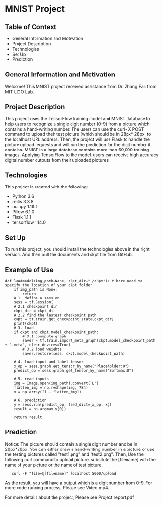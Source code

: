 # **MNIST Project**


## Table of Context
  * General Information and Motivation
  * Project Description
  * Technologies
  * Set Up
  * Prediction
    
## General Information and Motivation
Welcome! This MNIST project received assistance from Dr. Zhang Fan from MIT LIGO Lab.

## Project Description
This project uses the TensorFlow training model and MNIST database to help users to recognize a single digit number (0-9) from a picture which contains a hand-writing number. The users can use the curl- X POST command to upload their test picture (which should be in 28px* 28px) to the localhost URL address. Then, the project will use Flask to handle the picture upload requests and will run the prediction for the digit number it contains. MNIST is a large database contains more than 60,000 training images. Applying TensorFlow to the model, users can receive high accuracy digital number outputs from their uploaded pictures. 


## Technologies
This project is created with the following: 
* Python               3.6  
* redis                3.3.8  
* numpy                1.16.5   
* Pillow               6.1.0  
* Flask                1.1.1  
* tensorflow           1.14.0 

## Set Up
To run this project, you should install the technologies above in the right version. And then pull the documents and ckpt file from GitHub. 

## Example of Use
    def loadmodel(img_path=None, ckpt_dir="./ckpt"): # here need to specify the location of your ckpt folder
        if img_path is None:
            return 
        # 1. define a session
        sess = tf.Session()
        # 2.1 checkpoint dir
        ckpt_dir = ckpt_dir
        # 2.2 find the lastest checkpoint path
        ckpt = tf.train.get_checkpoint_state(ckpt_dir)  
        print(ckpt)
        # 3. load
        if ckpt and ckpt.model_checkpoint_path:
            # 3.1 coumpute graph
            saver = tf.train.import_meta_graph(ckpt.model_checkpoint_path + ".meta", clear_devices=True)
            # 3.2 load weights
            saver.restore(sess, ckpt.model_checkpoint_path) 

        # 4. load input and label tensor
        x_op = sess.graph.get_tensor_by_name("Placeholder:0")
        predict_op = sess.graph.get_tensor_by_name("Softmax:0")

        # 5. read inputs
        img = Image.open(img_path).convert('L')     
        flatten_img = np.reshape(img, 784)
        x = np.array([1 - flatten_img])

        # 6. prediction
        y = sess.run(predict_op, feed_dict={x_op: x})
        result = np.argmax(y[0])
        
        return result



## Prediction 
Notice: The picture should contain a single digit number and be in 28px*28px. You can either draw a hand-writing number in a picture or use the testing pictures called "test1.png" and "test2.png".
Then, Use the following curl command to upload picture. subsitute the [filename] with the name of your picture or the name of test picture. 

       curl -F "file=@[filename]" localhost:5000/upload

As the result, you will have a output which is a digit number from 0-9.
For more code running process, Please see Video.mp4.

For more details about the project, Please see Project report.pdf 
